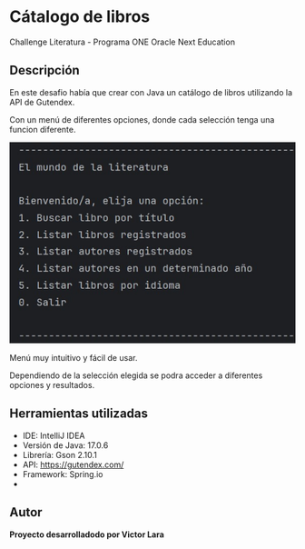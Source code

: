 # Cátalogo de libros
Challenge Literatura - Programa ONE Oracle Next Education

## Descripción
En este desafio había que crear con Java un catálogo de libros utilizando la API de Gutendex.

Con un menú de diferentes opciones, donde cada selección tenga una funcion diferente.

![alt text](Menú.jpg)

Menú muy intuitivo y fácil de usar.

Dependiendo de la selección elegida se podra acceder a diferentes opciones y resultados.

## Herramientas utilizadas
- IDE: IntelliJ IDEA
- Versión de Java: 17.0.6
- Librería: Gson 2.10.1
- API: https://gutendex.com/
- Framework: Spring.io
- 
## Autor
**Proyecto desarrolladodo por Victor Lara**
